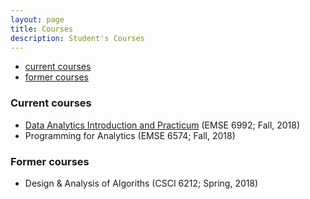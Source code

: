 ```yaml
---
layout: page
title: Courses
description: Student's Courses
---
```


<div class="navbar">
    <div class="navbar-inner">
        <ul class="nav">
            <li><a href="#current">current courses</a></li>
            <li><a href="#old">former courses</a></li>
        </ul>
    </div>
</div>


### <a name="current"></a>Current courses

- [Data Analytics Introduction and Practicum](http://bsharvey.github.io) (EMSE 6992; Fall, 2018)
- Programming for Analytics (EMSE 6574; Fall, 2018)

### <a name="old"></a>Former courses

- Design & Analysis of Algoriths (CSCI 6212; Spring, 2018)  
